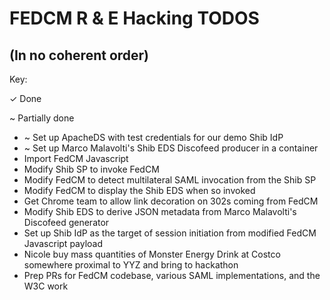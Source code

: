 # FEDCM R & E Hacking TODOS

## (In no coherent order)

Key:

✓ Done

~ Partially done

- ~ Set up ApacheDS with test credentials for our demo Shib IdP
- ~ Set up Marco Malavolti's Shib EDS Discofeed producer in a container
- Import FedCM Javascript
- Modify Shib SP to invoke FedCM
- Modify FedCM to detect multilateral SAML invocation from the Shib SP
- Modify FedCM to display the Shib EDS when so invoked
- Get Chrome team to allow link decoration on 302s coming from FedCM
- Modify Shib EDS to derive JSON metadata from Marco Malavolti's Discofeed generator
- Set up Shib IdP as the target of session initiation from modified FedCM Javascript payload
- Nicole buy mass quantities of Monster Energy Drink at Costco somewhere proximal to YYZ and bring to hackathon
- Prep PRs for FedCM codebase, various SAML implementations, and the W3C work
